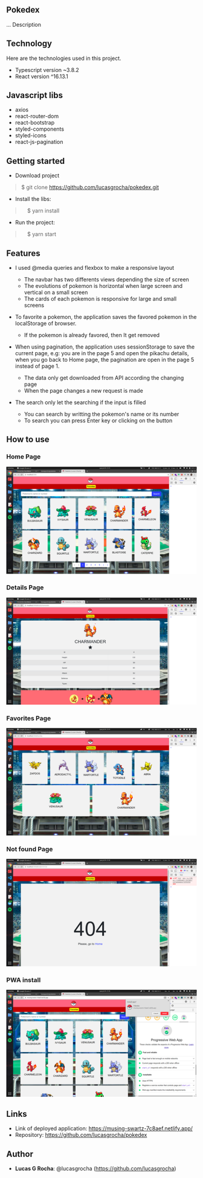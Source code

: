 ## Pokedex

... Description


## Technology 

Here are the technologies used in this project.

* Typescript version  ~3.8.2
* React version ^16.13.1


## Javascript libs

* axios
* react-router-dom
* react-bootstrap
* styled-components
* styled-icons
* react-js-pagination


## Getting started

* Download project
>    $ git clone https://github.com/lucasgrocha/pokedex.git
* Install the libs:
>    $ yarn install
* Run the project:
>    $ yarn start

## Features
- I used @media queries and flexbox to make a responsive layout
  - The navbar has two differents views depending the size of screen
  - The evolutions of pokemon is horizontal when large screen and vertical on a small screen
  - The cards of each pokemon is responsive for large and small screens
  
- To favorite a pokemon, the application saves the favored pokemon in the localStorage of browser.
  - If the pokemon is already favored, then It get removed

- When using pagination, the application uses sessionStorage to save the current page, e.g: you are in the page 5 and open the pikachu details, when you go back to Home page, the pagination are open in the page 5 instead of page 1.
  - The data only get downloaded from API according the changing page
  - When the page changes a new request is made

- The search only let the searching if the input is filled
  - You can search by writting the pokemon's name or its number
  - To search you can press Enter key or clicking on the button

## How to use

### Home Page

![Home page](https://raw.githubusercontent.com/lucasgrocha/pokedex/documentation/public/readmeImages/home.png)

### Details Page

![Details page](https://raw.githubusercontent.com/lucasgrocha/pokedex/documentation/public/readmeImages/details.png)<br />

### Favorites Page

![Favorites page](https://raw.githubusercontent.com/lucasgrocha/pokedex/documentation/public/readmeImages/favorites.png)

### Not found Page

![Not found page](https://raw.githubusercontent.com/lucasgrocha/pokedex/documentation/public/readmeImages/notFoundPokemon.png)

### PWA install

![PWA intall](https://raw.githubusercontent.com/lucasgrocha/pokedex/documentation/public/readmeImages/pwa.png)




## Links

- Link of deployed application: https://musing-swartz-7c8aef.netlify.app/
- Repository: https://github.com/lucasgrocha/pokedex


## Author

* **Lucas G Rocha**: @lucasgrocha (https://github.com/lucasgrocha)
